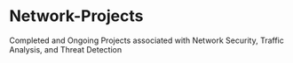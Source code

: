 # Network-Projects
Completed and Ongoing Projects associated with Network Security, Traffic Analysis, and Threat Detection
